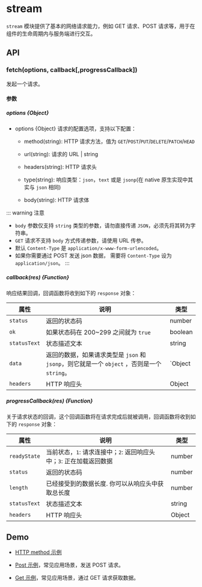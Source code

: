 # stream

`stream` 模块提供了基本的网络请求能力，例如 GET 请求、POST 请求等，用于在组件的生命周期内与服务端进行交互。

## API

### fetch(options, callback[,progressCallback])

发起一个请求。

#### 参数

##### options {Object}

* options {Object} 请求的配置选项，支持以下配置：

  * method(string): HTTP 请求方法，值为 `GET`/`POST`/`PUT`/`DELETE`/`PATCH`/`HEAD`

  * url(string): 请求的 URL | string

  * headers(string): HTTP 请求头

  * type(string): 响应类型：`json`，`text` 或是 `jsonp`(在 native 原生实现中其实与 `json` 相同)

  * body(string): HTTP 请求体

::: warning 注意
- `body` 参数仅支持 `string` 类型的参数，请勿直接传递 `JSON`，必须先将其转为字符串。
- `GET` 请求不支持 `body` 方式传递参数，请使用 URL 传参。
- 默认 `Content-Type` 是 `application/x-www-form-urlencoded`。
- 如果你需要通过 POST 发送 json 数据， 需要将 `Content-Type` 设为 `application/json`。
:::

##### callback(res) {Function}

响应结果回调，回调函数将收到如下的 `response` 对象：

| 属性        | 说明                | 类型   |
| ---------- | -------------      | -----  |
| `status` | 返回的状态码 | number |
| `ok` | 如果状态码在 200~299 之间就为 `true` | boolean |
| `statusText` | 状态描述文本 | string |
| `data` | 返回的数据，如果请求类型是 `json` 和 `jsonp`，则它就是一个 `object` ，否则是一个 `string`。 | `Object | string` |
| `headers` | HTTP 响应头 | Object | - |


##### progressCallback(res) {Function}

关于请求状态的回调，这个回调函数将在请求完成后就被调用，回调函数将收到如下的 `response` 对象：

| 属性        | 说明                | 类型   |
| ---------- | -------------      | -----  |
| `readyState` | 当前状态，`1`: 请求连接中；`2`: 返回响应头中；`3`: 正在加载返回数据 | number |
| `status` | 返回的状态码 | number |
| `length` | 已经接受到的数据长度. 你可以从响应头中获取总长度 | number |
| `statusText` | 状态描述文本 | string |
| `headers` | HTTP 响应头 | Object | - |

## Demo

- [HTTP method 示例](http://dotwe.org/vue/80b21a0fce98acdffad96c57b2eadd1d)
- [Post 示例](http://dotwe.org/vue/6dd65122144d9ad26594c0f900c75cd4)，常见应用场景，发送 POST 请求。

  <IPhoneImg imgSrc="https://img.alicdn.com/tfs/TB1UWA7n4TpK1RjSZFGXXcHqFXa-750-1334.gif" />

- [Get 示例](http://dotwe.org/vue/892bd1c977b61762baca8e02a65b6d97)，常见应用场景，通过 GET 请求获取数据。

  <IPhoneImg imgSrc="https://img.alicdn.com/tfs/TB1.Bg6nZbpK1RjSZFyXXX_qFXa-750-1334.gif" />
